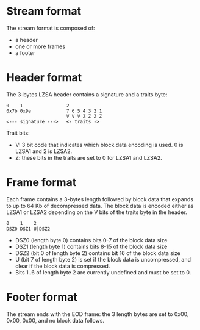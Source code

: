 # Stream format

The stream format is composed of:

* a header
* one or more frames
* a footer

# Header format

The 3-bytes LZSA header contains a signature and a traits byte:

    0    1                2
    0x7b 0x9e             7 6 5 4 3 2 1
                          V V V Z Z Z Z
    <--- signature --->   <- traits ->

Trait bits:

* V: 3 bit code that indicates which block data encoding is used. 0 is LZSA1 and 2 is LZSA2.
* Z: these bits in the traits are set to 0 for LZSA1 and LZSA2.

# Frame format

Each frame contains a 3-bytes length followed by block data that expands to up to 64 Kb of decompressed data. The block data is encoded either as LZSA1 or LZSA2 depending on the V bits of the traits byte in the header.

    0    1    2
    DSZ0 DSZ1 U|DSZ2

* DSZ0 (length byte 0) contains bits 0-7 of the block data size
* DSZ1 (length byte 1) contains bits 8-15 of the block data size
* DSZ2 (bit 0 of length byte 2) contains bit 16 of the block data size
* U (bit 7 of length byte 2) is set if the block data is uncompressed, and clear if the block data is compressed.
* Bits 1..6 of length byte 2 are currently undefined and must be set to 0.

# Footer format

The stream ends with the EOD frame: the 3 length bytes are set to 0x00, 0x00, 0x00, and no block data follows.

